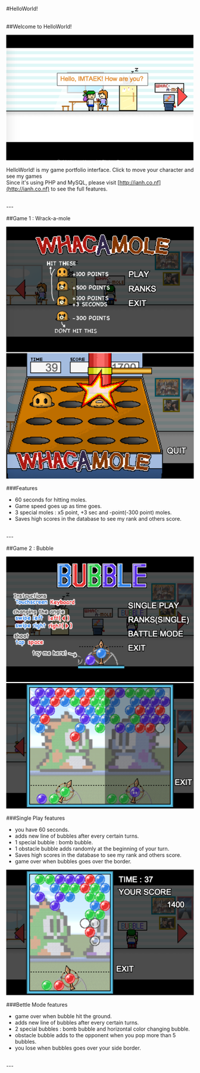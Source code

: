 #HelloWorld!

<br>
##Welcome to HelloWorld!

![HelloWorld Screenshot1](src_readme/helloworld_screenshot1.png)<br>

HelloWorld! is my game portfolio interface. Click to move your character and see my games
<br>
Since it's using PHP and MySQL, please visit [http://ianh.co.nf](http://ianh.co.nf) to see the full features.<br>

<br>
---

##Game 1 : Wrack-a-mole

![Wrack-a-mole Screenshot1](src_readme/wam_screenshot1.png)<br>
![Wrack-a-mole Screenshot2](src_readme/wam_screenshot2.png)<br>

###Features
- 60 seconds for hitting moles.
- Game speed goes up as time goes.
- 3 special moles : x5 point, +3 sec and -point(-300 point) moles.
- Saves high scores in the database to see my rank and others score.

<br>
---

##Game 2 : Bubble

![Bubble Screenshot1](src_readme/bubble_screenshot1.png)<br>
![Bubble Screenshot2](src_readme/bubble_screenshot2.png)<br>

###Single Play features
- you have 60 seconds.
- adds new line of bubbles after every certain turns.
- 1 special bubble : bomb bubble.
- 1 obstacle bubble adds randomly at the beginning of your turn.
- Saves high scores in the database to see my rank and others score.
- game over when bubbles goes over the border.

![Bubble Screenshot3](src_readme/bubble_screenshot3.png)<br>

###Bettle Mode features
- game over when bubble hit the ground.
- adds new line of bubbles after every certain turns.
- 2 special bubbles : bomb bubble and horizontal color changing bubble.
- obstacle bubble adds to the opponent when you pop more than 5 bubbles.
- you lose when bubbles goes over your side border.

<br>
---
